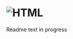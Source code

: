 # ![HTML](https://img.shields.io/badge/HTML%20%26%20CSS%20Fundamentals-Platzi-brightgreen?style=for-the-badge&logo=platzi)

Readme text in progress